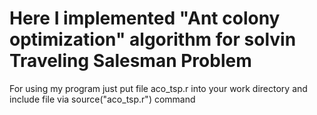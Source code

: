 Here I implemented "Ant colony optimization" algorithm for solvin Traveling Salesman Problem
===
For using my program just put file aco_tsp.r into your work directory and include file via source("aco_tsp.r") command
